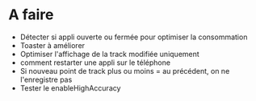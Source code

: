 # A faire

- Détecter si appli ouverte ou fermée pour optimiser la consommation
- Toaster à améliorer
- Optimiser l'affichage de la track modifiée uniquement
- comment restarter une appli sur le téléphone
- Si nouveau point de track plus ou moins = au précédent, on ne l'enregistre pas
- Tester le enableHighAccuracy